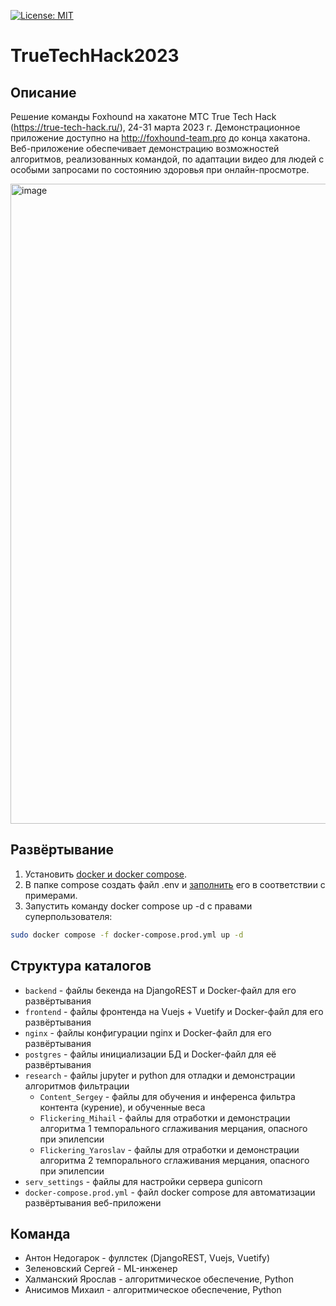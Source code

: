 [![License: MIT](https://img.shields.io/badge/License-MIT-yellow.svg)](https://opensource.org/licenses/MIT)

# TrueTechHack2023

## Описание

Решение команды Foxhound на хакатоне MTC True Tech Hack (https://true-tech-hack.ru/), 24-31 марта 2023 г. Демонстрационное приложение доступно на http://foxhound-team.pro до конца хакатона. Веб-приложение обеспечивает демонстрацию возможностей алгоритмов, реализованных командой, по адаптации видео для людей с особыми запросами по состоянию здоровья при онлайн-просмотре.

<img width="1024" alt="image" src="https://user-images.githubusercontent.com/26321368/228475641-6b21bf28-2a3d-4024-81ac-e0fe2b0a3c8a.png">

## Развёртывание

1. Установить [docker  и docker compose](https://docs.docker.com/engine/install/ubuntu/).
2. В папке compose создать файл .env и [заполнить](#описание-переменных-окружения) его в соответствии с примерами.
3. Запустить команду docker compose up -d с правами суперпользователя:
```bash
sudo docker compose -f docker-compose.prod.yml up -d
```

## Структура каталогов

* `backend` - файлы бекенда на DjangoREST и Docker-файл для его развёртывания
* `frontend` - файлы фронтенда на Vuejs + Vuetify и Docker-файл для его развёртывания
* `nginx` - файлы конфигурации nginx и Docker-файл для его развёртывания
* `postgres` - файлы инициализации БД и Docker-файл для её развёртывания
* `research` - файлы jupyter и python для отладки и демонстрации алгоритмов фильтрации
    * `Content_Sergey` - файлы для обучения и инференса фильтра контента (курение), и обученные веса
    * `Flickering_Mihail` - файлы для отработки и демонстрации алгоритма 1 темпорального сглаживания мерцания, опасного при эпилепсии
    * `Flickering_Yaroslav` - файлы для отработки и демонстрации алгоритма 2 темпорального сглаживания мерцания, опасного при эпилепсии
* `serv_settings` - файлы для настройки сервера gunicorn
* `docker-compose.prod.yml` - файл docker compose для автоматизации развёртывания веб-приложени

## Команда

* Антон Недогарок - фуллстек (DjangoREST, Vuejs, Vuetify)
* Зеленовский Сергей - ML-инженер
* Халманский Ярослав - алгоритмическое обеспечение, Python
* Анисимов Михаил - алгоритмическое обеспечение, Python
